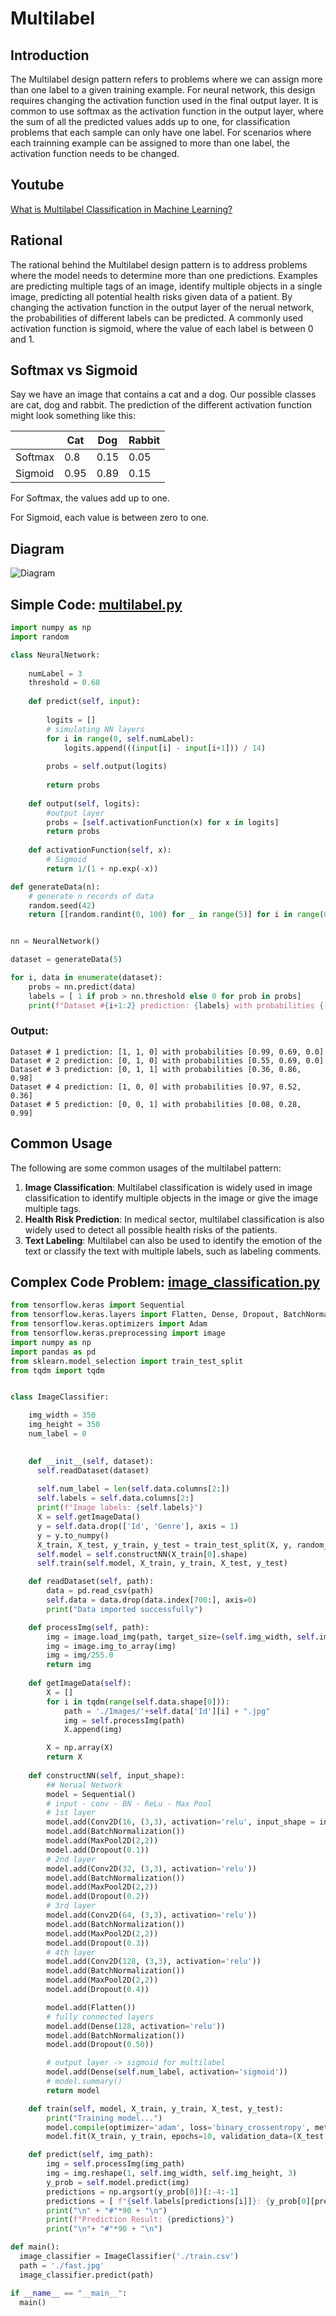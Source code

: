 # Multilabel 

## Introduction

The Multilabel design pattern refers to problems where we can assign more than one label to a given training example. For neural network, this design requires changing the activation function used in the final output layer. It is common to use softmax as the activation function in the output layer, where the sum of all the predicted values adds up to one, for classification problems that each sample can only have one label. For scenarios where each trainning example can be assigned to more than one label, the activation function needs to be changed.

## Youtube

[What is Multilabel Classification in Machine Learning?](https://www.youtube.com/watch?v=qMhNYVJH5Ag)

## Rational

The rational behind the Multilabel design pattern is to address problems where the model needs to determine more than one predictions. Examples are predicting multiple tags of an image, identify multiple objects in a single image, predicting all potential health risks given data of a patient. By changing the activation function in the output layer of the nerual network, the probabilities of different labels can be predicted. A commonly used activation function is sigmoid, where the value of each label is between 0 and 1.

## Softmax vs Sigmoid

Say we have an image that contains a cat and a dog. Our possible classes are cat, dog and rabbit. The prediction of the different activation function might look something like this:

||Cat|Dog|Rabbit|
|---|----|----|----|
|Softmax|0.8|0.15|0.05|
|Sigmoid|0.95|0.89|0.15|

For Softmax, the values add up to one.

For Sigmoid, each value is between zero to one.

## Diagram

![Diagram](./diagram.svg)

## Simple Code: [multilabel.py](./multilabel.py)

``` python
import numpy as np 
import random 

class NeuralNetwork:
    
    numLabel = 3
    threshold = 0.68
    
    def predict(self, input):
        
        logits = []
        # simulating NN layers
        for i in range(0, self.numLabel):
            logits.append(((input[i] - input[i+1])) / 14)
        
        probs = self.output(logits)
        
        return probs
    
    def output(self, logits):
        #output layer
        probs = [self.activationFunction(x) for x in logits]
        return probs
    
    def activationFunction(self, x):
        # Sigmoid 
        return 1/(1 + np.exp(-x))

def generateData(n):
    # generate n records of data
    random.seed(42)
    return [[random.randint(0, 100) for _ in range(5)] for i in range(0,n)]


nn = NeuralNetwork()

dataset = generateData(5)

for i, data in enumerate(dataset):
    probs = nn.predict(data)
    labels = [ 1 if prob > nn.threshold else 0 for prob in probs]
    print(f"Dataset #{i+1:2} prediction: {labels} with probabilities {[round(prob, 2) for prob in probs] }")

```

### Output:

```
Dataset # 1 prediction: [1, 1, 0] with probabilities [0.99, 0.69, 0.0]
Dataset # 2 prediction: [0, 1, 0] with probabilities [0.55, 0.69, 0.0]
Dataset # 3 prediction: [0, 1, 1] with probabilities [0.36, 0.86, 0.98]
Dataset # 4 prediction: [1, 0, 0] with probabilities [0.97, 0.52, 0.36]
Dataset # 5 prediction: [0, 0, 1] with probabilities [0.08, 0.28, 0.99]
```

## Common Usage

The following are some common usages of the multilabel pattern:

1. **Image Classification**: Multilabel classification is widely used in image classification to identify multiple objects in the image or give the image multiple tags.
2. **Health Risk Prediction**: In medical sector, multilabel classification is also widely used to detect all possible health risks of the patients.
3. **Text Labeling**: Multilabel can also be used to identify the emotion of the text or classify the text with multiple labels, such as labeling comments. 


## Complex Code Problem: [image_classification.py](./image_classification.py)

``` python
from tensorflow.keras import Sequential
from tensorflow.keras.layers import Flatten, Dense, Dropout, BatchNormalization, Conv2D, MaxPool2D
from tensorflow.keras.optimizers import Adam
from tensorflow.keras.preprocessing import image
import numpy as np
import pandas as pd
from sklearn.model_selection import train_test_split
from tqdm import tqdm


class ImageClassifier:

    img_width = 350
    img_height = 350
    num_label = 0
  

    def __init__(self, dataset):
      self.readDataset(dataset)
  
      self.num_label = len(self.data.columns[2:])
      self.labels = self.data.columns[2:]
      print(f"Image labels: {self.labels}")
      X = self.getImageData()
      y = self.data.drop(['Id', 'Genre'], axis = 1)
      y = y.to_numpy()
      X_train, X_test, y_train, y_test = train_test_split(X, y, random_state=0, test_size = 0.1)
      self.model = self.constructNN(X_train[0].shape)
      self.train(self.model, X_train, y_train, X_test, y_test)

    def readDataset(self, path):
        data = pd.read_csv(path)
        self.data = data.drop(data.index[700:], axis=0)
        print("Data imported successfully")

    def processImg(self, path):
        img = image.load_img(path, target_size=(self.img_width, self.img_height, 3))
        img = image.img_to_array(img)
        img = img/255.0
        return img
    
    def getImageData(self):
        X = []
        for i in tqdm(range(self.data.shape[0])):
            path = './Images/'+self.data['Id'][i] + ".jpg"
            img = self.processImg(path)
            X.append(img)

        X = np.array(X)
        return X
        
    def constructNN(self, input_shape):
        ## Nerual Network
        model = Sequential()
        # input - conv - BN - ReLu - Max Pool
        # 1st layer
        model.add(Conv2D(16, (3,3), activation='relu', input_shape = input_shape ))
        model.add(BatchNormalization())
        model.add(MaxPool2D(2,2))
        model.add(Dropout(0.1))
        # 2nd layer
        model.add(Conv2D(32, (3,3), activation='relu'))
        model.add(BatchNormalization())
        model.add(MaxPool2D(2,2))
        model.add(Dropout(0.2))
        # 3rd layer
        model.add(Conv2D(64, (3,3), activation='relu'))
        model.add(BatchNormalization())
        model.add(MaxPool2D(2,2))
        model.add(Dropout(0.3))
        # 4th layer
        model.add(Conv2D(128, (3,3), activation='relu'))
        model.add(BatchNormalization())
        model.add(MaxPool2D(2,2))
        model.add(Dropout(0.4))

        model.add(Flatten())
        # fully connected layers
        model.add(Dense(128, activation='relu'))
        model.add(BatchNormalization())
        model.add(Dropout(0.50))

        # output layer -> sigmoid for multilabel
        model.add(Dense(self.num_label, activation='sigmoid'))
        # model.summary()
        return model

    def train(self, model, X_train, y_train, X_test, y_test):
        print("Training model...")
        model.compile(optimizer='adam', loss='binary_crossentropy', metrics=['accuracy'])
        model.fit(X_train, y_train, epochs=10, validation_data=(X_test, y_test))

    def predict(self, img_path):
        img = self.processImg(img_path)
        img = img.reshape(1, self.img_width, self.img_height, 3)
        y_prob = self.model.predict(img)
        predictions = np.argsort(y_prob[0])[:-4:-1]
        predictions = [ f"{self.labels[predictions[i]]}: {y_prob[0][predictions[i]]:.2}"  for i in range(3) ]
        print("\n" + "#"*90 + "\n")
        print(f"Prediction Result: {predictions}")
        print("\n"+ "#"*90 + "\n")

def main():
  image_classifier = ImageClassifier('./train.csv')
  path = './fast.jpg'
  image_classifier.predict(path)

if __name__ == "__main__":
  main()


```